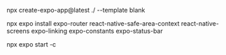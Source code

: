 npx create-expo-app@latest ./ --template blank 


npx expo install expo-router react-native-safe-area-context react-native-screens expo-linking expo-constants expo-status-bar

npx expo start -c   
